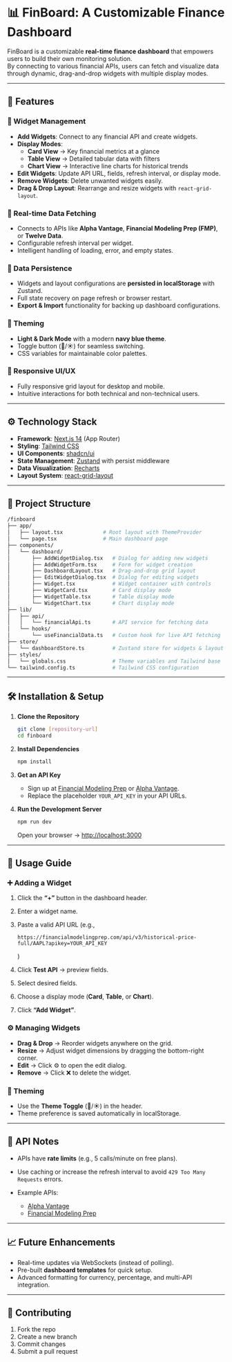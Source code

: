 


# 📊 FinBoard: A Customizable Finance Dashboard

FinBoard is a customizable **real-time finance dashboard** that empowers users to build their own monitoring solution.  
By connecting to various financial APIs, users can fetch and visualize data through dynamic, drag-and-drop widgets with multiple display modes.

---

## 🚀 Features

### 🔧 Widget Management
- **Add Widgets**: Connect to any financial API and create widgets.
- **Display Modes**:  
  - **Card View** → Key financial metrics at a glance  
  - **Table View** → Detailed tabular data with filters  
  - **Chart View** → Interactive line charts for historical trends
- **Edit Widgets**: Update API URL, fields, refresh interval, or display mode.
- **Remove Widgets**: Delete unwanted widgets easily.
- **Drag & Drop Layout**: Rearrange and resize widgets with `react-grid-layout`.

### 🔄 Real-time Data Fetching
- Connects to APIs like **Alpha Vantage**, **Financial Modeling Prep (FMP)**, or **Twelve Data**.
- Configurable refresh interval per widget.
- Intelligent handling of loading, error, and empty states.

### 💾 Data Persistence
- Widgets and layout configurations are **persisted in localStorage** with Zustand.
- Full state recovery on page refresh or browser restart.
- **Export & Import** functionality for backing up dashboard configurations.

### 🎨 Theming
- **Light & Dark Mode** with a modern **navy blue theme**.
- Toggle button (🌙/☀️) for seamless switching.
- CSS variables for maintainable color palettes.

### 📱 Responsive UI/UX
- Fully responsive grid layout for desktop and mobile.
- Intuitive interactions for both technical and non-technical users.

---

## ⚙️ Technology Stack

- **Framework**: [Next.js 14](https://nextjs.org/) (App Router)
- **Styling**: [Tailwind CSS](https://tailwindcss.com/)
- **UI Components**: [shadcn/ui](https://ui.shadcn.com/)
- **State Management**: [Zustand](https://zustand-demo.pmnd.rs/) with persist middleware
- **Data Visualization**: [Recharts](https://recharts.org/)
- **Layout System**: [react-grid-layout](https://github.com/react-grid-layout/react-grid-layout)

---

## 📂 Project Structure

```bash
/finboard
├── app/
│   ├── layout.tsx             # Root layout with ThemeProvider
│   └── page.tsx               # Main dashboard page
├── components/
│   └── dashboard/
│       ├── AddWidgetDialog.tsx   # Dialog for adding new widgets
│       ├── AddWidgetForm.tsx     # Form for widget creation
│       ├── DashboardLayout.tsx   # Drag-and-drop grid layout
│       ├── EditWidgetDialog.tsx  # Dialog for editing widgets
│       ├── Widget.tsx            # Widget container with controls
│       ├── WidgetCard.tsx        # Card display mode
│       ├── WidgetTable.tsx       # Table display mode
│       └── WidgetChart.tsx       # Chart display mode
├── lib/
│   ├── api/
│   │   └── financialApi.ts       # API service for fetching data
│   └── hooks/
│       └── useFinancialData.ts   # Custom hook for live API fetching
├── store/
│   └── dashboardStore.ts         # Zustand store for widgets & layout
├── styles/
│   └── globals.css               # Theme variables and Tailwind base
└── tailwind.config.ts            # Tailwind CSS configuration
````

---

## 🛠️ Installation & Setup

1. **Clone the Repository**

   ```bash
   git clone [repository-url]
   cd finboard
   ```

2. **Install Dependencies**

   ```bash
   npm install
   ```

3. **Get an API Key**

   * Sign up at [Financial Modeling Prep](https://financialmodelingprep.com/developer/docs/) or [Alpha Vantage](https://www.alphavantage.co/documentation/).
   * Replace the placeholder `YOUR_API_KEY` in your API URLs.

4. **Run the Development Server**

   ```bash
   npm run dev
   ```

   Open your browser → [http://localhost:3000](http://localhost:3000)

---

## 📝 Usage Guide

### ➕ Adding a Widget

1. Click the **“+”** button in the dashboard header.
2. Enter a widget name.
3. Paste a valid API URL (e.g.,

   ```
   https://financialmodelingprep.com/api/v3/historical-price-full/AAPL?apikey=YOUR_API_KEY
   ```

   )
4. Click **Test API** → preview fields.
5. Select desired fields.
6. Choose a display mode (**Card**, **Table**, or **Chart**).
7. Click **“Add Widget”**.

### ⚙️ Managing Widgets

* **Drag & Drop** → Reorder widgets anywhere on the grid.
* **Resize** → Adjust widget dimensions by dragging the bottom-right corner.
* **Edit** → Click ⚙️ to open the edit dialog.
* **Remove** → Click ❌ to delete the widget.

### 🎨 Theming

* Use the **Theme Toggle** (🌙/☀️) in the header.
* Theme preference is saved automatically in localStorage.

---

## 📌 API Notes

* APIs have **rate limits** (e.g., 5 calls/minute on free plans).
* Use caching or increase the refresh interval to avoid `429 Too Many Requests` errors.
* Example APIs:

  * [Alpha Vantage](https://www.alphavantage.co/documentation/)
  * [Financial Modeling Prep](https://financialmodelingprep.com/developer/docs/)

---

## 📈 Future Enhancements

* Real-time updates via WebSockets (instead of polling).
* Pre-built **dashboard templates** for quick setup.
* Advanced formatting for currency, percentage, and multi-API integration.

---

## 🤝 Contributing

1. Fork the repo
2. Create a new branch
3. Commit changes
4. Submit a pull request



